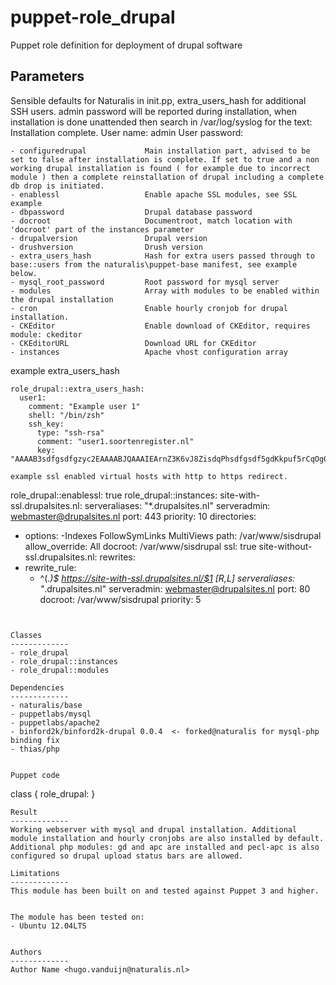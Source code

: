 puppet-role_drupal
===================

Puppet role definition for deployment of drupal software

Parameters
-------------
Sensible defaults for Naturalis in init.pp, extra_users_hash for additional SSH users. 
admin password will be reported during installation, when installation is done unattended then search in /var/log/syslog for the text:  Installation complete.  User name: admin  User password: <password here>

```
- configuredrupal             Main installation part, advised to be set to false after installation is complete. If set to true and a non working drupal installation is found ( for example due to incorrect module ) then a complete reinstallation of drupal including a complete db drop is initiated.
- enablessl                   Enable apache SSL modules, see SSL example
- dbpassword                  Drupal database password
- docroot                     Documentroot, match location with 'docroot' part of the instances parameter
- drupalversion               Drupal version
- drushversion                Drush version
- extra_users_hash            Hash for extra users passed through to base::users from the naturalis\puppet-base manifest, see example below.
- mysql_root_password         Root password for mysql server
- modules                     Array with modules to be enabled within the drupal installation
- cron                        Enable hourly cronjob for drupal installation. 
- CKEditor                    Enable download of CKEditor, requires module: ckeditor
- CKEditorURL                 Download URL for CKEditor 
- instances                   Apache vhost configuration array
```

example extra_users_hash
```
role_drupal::extra_users_hash:
  user1:
    comment: "Example user 1"
    shell: "/bin/zsh"
    ssh_key:
      type: "ssh-rsa"
      comment: "user1.soortenregister.nl"
      key: "AAAAB3sdfgsdfgzyc2EAAAABJQAAAIEArnZ3K6vJ8ZisdqPhsdfgsdf5gdKkpuf5rCqOgGphDrBt3ntT7+rWzjx39Im64CCoL+q6ZKgckEZMjGaOKcV+c77nCmSb8eqAM/4eltwj+OgJ5K5DVi1pUaWxR5IoeiulZK36DetVZJCGCkxxLopjSDFGAS234aPC13cLM0Qqfxk="
```


```
example ssl enabled virtual hosts with http to https redirect.
```
role_drupal::enablessl: true
role_drupal::instances:
site-with-ssl.drupalsites.nl: 
  serveraliases: "*.drupalsites.nl"
  serveradmin: webmaster@drupalsites.nl
  port: 443
  priority: 10
  directories: 
  - options: -Indexes FollowSymLinks MultiViews
    path: /var/www/sisdrupal
    allow_override: All
  docroot: /var/www/sisdrupal
  ssl: true
site-without-ssl.drupalsites.nl: 
  rewrites: 
  - rewrite_rule: 
    - ^(.*)$ https://site-with-ssl.drupalsites.nl/$1 [R,L]
  serveraliases: "*.drupalsites.nl"
  serveradmin: webmaster@drupalsites.nl
  port: 80
  docroot: /var/www/sisdrupal
  priority: 5
```


Classes
-------------
- role_drupal
- role_drupal::instances
- role_drupal::modules

Dependencies
-------------
- naturalis/base
- puppetlabs/mysql
- puppetlabs/apache2
- binford2k/binford2k-drupal 0.0.4  <- forked@naturalis for mysql-php binding fix
- thias/php


Puppet code
```
class { role_drupal: }
```
Result
-------------
Working webserver with mysql and drupal installation. Additional module installation and hourly cronjobs are also installed by default.
Additional php modules: gd and apc are installed and pecl-apc is also configured so drupal upload status bars are allowed. 

Limitations
-------------
This module has been built on and tested against Puppet 3 and higher.


The module has been tested on:
- Ubuntu 12.04LTS


Authors
-------------
Author Name <hugo.vanduijn@naturalis.nl>

